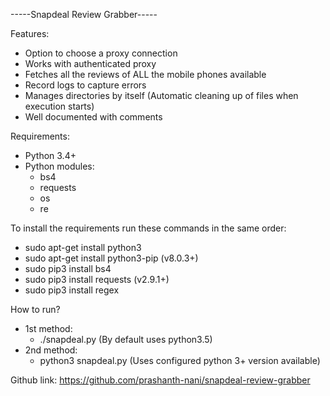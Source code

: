 -----Snapdeal Review Grabber-----

Features:
* Option to choose a proxy connection
* Works with authenticated proxy
* Fetches all the reviews of ALL the mobile phones available
* Record logs to capture errors
* Manages directories by itself (Automatic cleaning up of files when execution starts)
* Well documented with comments



Requirements:
* Python 3.4+
* Python modules:
	- bs4
	- requests
	- os
	- re


	
To install the requirements run these commands in the same order:
* sudo apt-get install python3
* sudo apt-get install python3-pip (v8.0.3+)
* sudo pip3 install bs4
* sudo pip3 install requests (v2.9.1+)
* sudo pip3 install regex


How to run?
* 1st method:
	- ./snapdeal.py (By default uses python3.5)
* 2nd method:
	- python3 snapdeal.py (Uses configured python 3+ version available)


Github link: https://github.com/prashanth-nani/snapdeal-review-grabber
